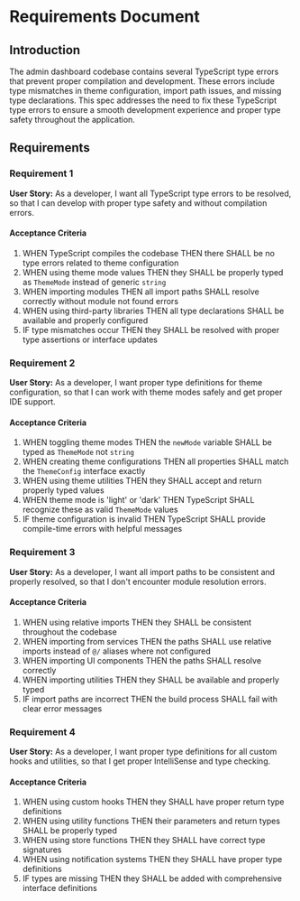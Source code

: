# Requirements Document

## Introduction

The admin dashboard codebase contains several TypeScript type errors that prevent proper compilation and development. These errors include type mismatches in theme configuration, import path issues, and missing type declarations. This spec addresses the need to fix these TypeScript type errors to ensure a smooth development experience and proper type safety throughout the application.

## Requirements

### Requirement 1

**User Story:** As a developer, I want all TypeScript type errors to be resolved, so that I can develop with proper type safety and without compilation errors.

#### Acceptance Criteria

1. WHEN TypeScript compiles the codebase THEN there SHALL be no type errors related to theme configuration
2. WHEN using theme mode values THEN they SHALL be properly typed as `ThemeMode` instead of generic `string`
3. WHEN importing modules THEN all import paths SHALL resolve correctly without module not found errors
4. WHEN using third-party libraries THEN all type declarations SHALL be available and properly configured
5. IF type mismatches occur THEN they SHALL be resolved with proper type assertions or interface updates

### Requirement 2

**User Story:** As a developer, I want proper type definitions for theme configuration, so that I can work with theme modes safely and get proper IDE support.

#### Acceptance Criteria

1. WHEN toggling theme modes THEN the `newMode` variable SHALL be typed as `ThemeMode` not `string`
2. WHEN creating theme configurations THEN all properties SHALL match the `ThemeConfig` interface exactly
3. WHEN using theme utilities THEN they SHALL accept and return properly typed values
4. WHEN theme mode is 'light' or 'dark' THEN TypeScript SHALL recognize these as valid `ThemeMode` values
5. IF theme configuration is invalid THEN TypeScript SHALL provide compile-time errors with helpful messages

### Requirement 3

**User Story:** As a developer, I want all import paths to be consistent and properly resolved, so that I don't encounter module resolution errors.

#### Acceptance Criteria

1. WHEN using relative imports THEN they SHALL be consistent throughout the codebase
2. WHEN importing from services THEN the paths SHALL use relative imports instead of `@/` aliases where not configured
3. WHEN importing UI components THEN the paths SHALL resolve correctly
4. WHEN importing utilities THEN they SHALL be available and properly typed
5. IF import paths are incorrect THEN the build process SHALL fail with clear error messages

### Requirement 4

**User Story:** As a developer, I want proper type definitions for all custom hooks and utilities, so that I get proper IntelliSense and type checking.

#### Acceptance Criteria

1. WHEN using custom hooks THEN they SHALL have proper return type definitions
2. WHEN using utility functions THEN their parameters and return types SHALL be properly typed
3. WHEN using store functions THEN they SHALL have correct type signatures
4. WHEN using notification systems THEN they SHALL have proper type definitions
5. IF types are missing THEN they SHALL be added with comprehensive interface definitions